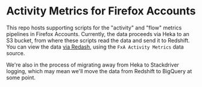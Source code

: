 # Activity Metrics for Firefox Accounts

This repo hosts supporting scripts
for the "activity" and "flow" metrics pipelines
in Firefox Accounts.
Currently,
the data proceeds via Heka to an S3 bucket,
from where these scripts read the data
and send it to Redshift.
You can view the data [via Redash](https://sql.telemetry.mozilla.org/),
using the `FxA Activity Metrics` data source.

We're also in the process of
migrating away from Heka
to Stackdriver logging,
which may mean we'll move the data
from Redshift to BigQuery at some point.

